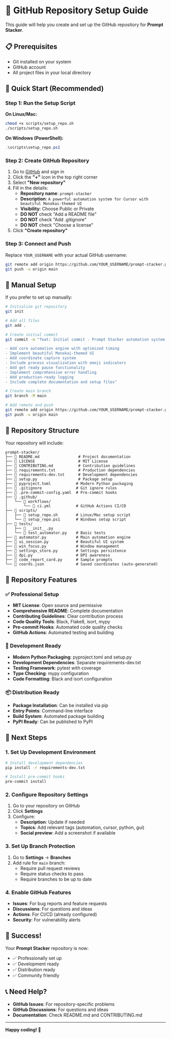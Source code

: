 # 🚀 GitHub Repository Setup Guide

This guide will help you create and set up the GitHub repository for **Prompt Stacker**.

## 📋 Prerequisites

- Git installed on your system
- GitHub account
- All project files in your local directory

## 🎯 Quick Start (Recommended)

### Step 1: Run the Setup Script

**On Linux/Mac:**
```bash
chmod +x scripts/setup_repo.sh
./scripts/setup_repo.sh
```

**On Windows (PowerShell):**
```powershell
.\scripts\setup_repo.ps1
```

### Step 2: Create GitHub Repository

1. Go to [GitHub](https://github.com) and sign in
2. Click the **"+"** icon in the top right corner
3. Select **"New repository"**
4. Fill in the details:
   - **Repository name**: `prompt-stacker`
   - **Description**: `A powerful automation system for Cursor with beautiful Monokai-themed UI`
   - **Visibility**: Choose Public or Private
   - **DO NOT** check "Add a README file"
   - **DO NOT** check "Add .gitignore"
   - **DO NOT** check "Choose a license"
5. Click **"Create repository"**

### Step 3: Connect and Push

Replace `YOUR_USERNAME` with your actual GitHub username:

```bash
git remote add origin https://github.com/YOUR_USERNAME/prompt-stacker.git
git push -u origin main
```

## 🔧 Manual Setup

If you prefer to set up manually:

```bash
# Initialize git repository
git init

# Add all files
git add .

# Create initial commit
git commit -m "feat: Initial commit - Prompt Stacker automation system

- Add core automation engine with optimized timing
- Implement beautiful Monokai-themed UI
- Add coordinate capture system
- Include process visualization with emoji indicators
- Add get ready pause functionality
- Implement comprehensive error handling
- Add production-ready logging
- Include complete documentation and setup files"

# Create main branch
git branch -M main

# Add remote and push
git remote add origin https://github.com/YOUR_USERNAME/prompt-stacker.git
git push -u origin main
```

## 📁 Repository Structure

Your repository will include:

```
prompt-stacker/
├── 📄 README.md                 # Project documentation
├── 📄 LICENSE                   # MIT License
├── 📄 CONTRIBUTING.md           # Contribution guidelines
├── 📄 requirements.txt          # Production dependencies
├── 📄 requirements-dev.txt      # Development dependencies
├── 📄 setup.py                  # Package setup
├── 📄 pyproject.toml           # Modern Python packaging
├── 📄 .gitignore               # Git ignore rules
├── 📄 .pre-commit-config.yaml  # Pre-commit hooks
├── 📁 .github/
│   └── 📁 workflows/
│       └── 📄 ci.yml           # GitHub Actions CI/CD
├── 📁 scripts/
│   ├── 📄 setup_repo.sh        # Linux/Mac setup script
│   └── 📄 setup_repo.ps1       # Windows setup script
├── 📁 tests/
│   ├── 📄 __init__.py
│   └── 📄 test_automator.py    # Basic tests
├── 🔧 automator.py             # Main automation engine
├── 🎨 ui_session.py            # Beautiful UI system
├── 🎯 win_focus.py             # Window management
├── 💾 settings_store.py        # Settings persistence
├── 📐 dpi.py                   # DPI awareness
├── 📝 code_report_card.py      # Sample prompts
└── 📍 coords.json              # Saved coordinates (auto-generated)
```

## 🎨 Repository Features

### ✅ Professional Setup
- **MIT License**: Open source and permissive
- **Comprehensive README**: Complete documentation
- **Contributing Guidelines**: Clear contribution process
- **Code Quality Tools**: Black, Flake8, isort, mypy
- **Pre-commit Hooks**: Automated code quality checks
- **GitHub Actions**: Automated testing and building

### 🚀 Development Ready
- **Modern Python Packaging**: pyproject.toml and setup.py
- **Development Dependencies**: Separate requirements-dev.txt
- **Testing Framework**: pytest with coverage
- **Type Checking**: mypy configuration
- **Code Formatting**: Black and isort configuration

### 📦 Distribution Ready
- **Package Installation**: Can be installed via pip
- **Entry Points**: Command-line interface
- **Build System**: Automated package building
- **PyPI Ready**: Can be published to PyPI

## 🔄 Next Steps

### 1. Set Up Development Environment

```bash
# Install development dependencies
pip install -r requirements-dev.txt

# Install pre-commit hooks
pre-commit install
```

### 2. Configure Repository Settings

1. Go to your repository on GitHub
2. Click **Settings**
3. Configure:
   - **Description**: Update if needed
   - **Topics**: Add relevant tags (automation, cursor, python, gui)
   - **Social preview**: Add a screenshot if available

### 3. Set Up Branch Protection

1. Go to **Settings** → **Branches**
2. Add rule for `main` branch:
   - Require pull request reviews
   - Require status checks to pass
   - Require branches to be up to date

### 4. Enable GitHub Features

- **Issues**: For bug reports and feature requests
- **Discussions**: For questions and ideas
- **Actions**: For CI/CD (already configured)
- **Security**: For vulnerability alerts

## 🎉 Success!

Your **Prompt Stacker** repository is now:
- ✅ Professionally set up
- ✅ Development ready
- ✅ Distribution ready
- ✅ Community friendly

## 📞 Need Help?

- **GitHub Issues**: For repository-specific problems
- **GitHub Discussions**: For questions and ideas
- **Documentation**: Check README.md and CONTRIBUTING.md

---

**Happy coding! 🚀**
